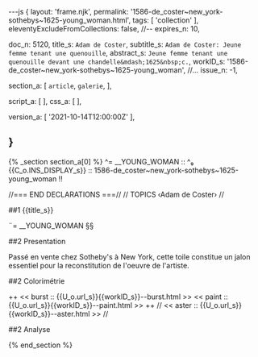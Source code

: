 ---js
{
  layout:    'frame.njk',
  permalink: '1586-de_coster~new_york-sothebys~1625-young_woman.html',
  tags:      [ 'collection' ],
  eleventyExcludeFromCollections: false,
  //-- expires_n: 10,

  doc_n:      5120,
  title_s:    `Adam de Coster`,
  subtitle_s: `Adam de Coster: Jeune femme tenant une quenouille`,
  abstract_s: `Jeune femme tenant une quenouille devant une chandelle&mdash;1625&nbsp;c.`,
  workID_s:   '1586-de_coster~new_york-sothebys~1625-young_woman',
  //... issue_n: -1,

  section_a:
  [
    `article`,
    `galerie`,
  ],

  script_a:
  [
  ],
  css_a:
  [
  ],

  version_a:
  [
    '2021-10-14T12:00:00Z'
  ],

}
---
{% _section section_a[0] %}
^=  __YOUNG_WOMAN  ::
^₉  {{C_o.INS_DISPLAY_s}}  :: 1586-de_coster~new_york-sothebys~1625-young_woman !!

//=== END DECLARATIONS ===//
//  TOPICS
‹Adam de Coster›
//



##1  {{title_s}}

¨=  __YOUNG_WOMAN  §§




##2  Presentation

Passé en vente chez Sotheby's à New York, cette toile constitue un jalon essentiel pour la reconstitution de l'oeuvre de l'artiste.




##2  Colorimétrie

++
<<  burst  ::  {{U_o.url_s}}{{workID_s}}--burst.html  >>
<<  paint  ::  {{U_o.url_s}}{{workID_s}}--paint.html  >>
++
//  <<  aster  ::  {{U_o.url_s}}{{workID_s}}--aster.html  >>  //



##2  Analyse

{% end_section %}
